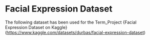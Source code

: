 # Facial Expression Dataset 
The following dataset has been used for the Term_Project
{Facial Expression Dataset on Kaggle}(https://www.kaggle.com/datasets/durbas/facial-expression-dataset)
